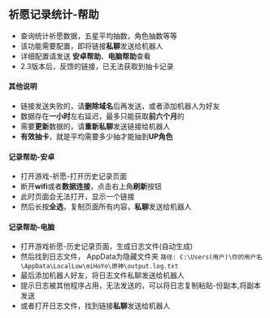 ## 祈愿记录统计-帮助
- 查询统计祈愿数据，五星平均抽数，角色抽数等等
- 该功能需要配置，即将链接**私聊**发送给机器人
- 详细配置请发送 **安卓帮助**、**电脑帮助**查看
- 2.3版本后，反馈的链接，已无法获取到抽卡记录

#### 其他说明
- 链接发送失败的，请**删除域名**后再发送，或者添加机器人为好友
- 数据存在**一小时**左右延迟，最多只能获取**前六个月**的
- 需要**更新**数据的，请**重新私聊**发送链接给机器人
- **有效抽卡**，就是平均需要多少抽才能抽到**UP角色**

#### 记录帮助-安卓
- 打开游戏-祈愿-打开历史记录页面
- 断开**wifi**或者**数据连接**，点击右上角**刷新**按钮
- 此时页面会无法打开，显示一个链接
- 然后长按**全选**，复制页面所有内容，**私聊**发送给机器人

#### 记录帮助-电脑
- 打开游戏祈愿-历史记录页面，生成日志文件(自动生成)
- 然后找到日志文件， AppData为隐藏文件夹
`路径: C:\Users(用户)\你的用户名\AppData\LocalLow\miHoYo\原神\output.log.txt`
- 最后添加机器人好友，将日志文件私聊发送给机器人
- 提示日志被其他程序占用，无法发送的，可以将日志复制粘贴-份副本,将副本发送
- 或者打开日志文件，找到链接**私聊**发送给机器人
